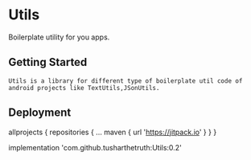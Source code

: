 
     
     
# Utils

Boilerplate utility for you apps.

## Getting Started

    Utils is a library for different type of boilerplate util code of android projects like TextUtils,JSonUtils.

## Deployment

allprojects {
		repositories {
			...
			maven { url 'https://jitpack.io' }
		}
	}
     
implementation 'com.github.tusharthetruth:Utils:0.2'

